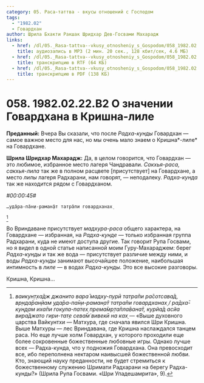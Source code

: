 ```yaml
---
category: 05. Раса-таттва - вкусы отношений с Господом
tags:
  - "1982.02"
  - Говардхан
author: Шрила Бхакти Ракшак Шридхар Дев-Госвами Махарадж
links:
  - href: /dl/05._Rasa-tattva--vkusy_otnosheniy_s_Gospodom/058_1982.02.22.B2_SridharMj_O_znachenii_Govardhana_v_Krishna-lile.mp3
    title: аудиозапись в MP3 (2 мин. 20 сек., 128 кбит/сек, 4.6 МБ)
  - href: /dl/05._Rasa-tattva--vkusy_otnosheniy_s_Gospodom/058_1982.02.22.B2_SridharMj_O_znachenii_Govardhana_v_Krishna-lile.rtf
    title: транскрипцию в RTF (64 КБ)
  - href: /dl/05._Rasa-tattva--vkusy_otnosheniy_s_Gospodom/058_1982.02.22.B2_SridharMj_O_znachenii_Govardhana_v_Krishna-lile.pdf
    title: транскрипцию в PDF (138 КБ)
---
```


# 058. 1982.02.22.B2 О значении Говардхана в Кришна-лиле

**Преданный:** Вчера Вы сказали, что после *Радха-кунды* Говардхан — самое важное место для нас, но мы очень мало знаем о Кришна*-лиле* на Говардхане.

**Шрила Шридхар Махарадж:** Да, в целом говорится, что Говардхан — это любимое, избранное место лагеря Чандравали. *Сакхья-раса, сакхья-лила* так же в полном расцвете [присутствует] на Говардхане, а место *лилы* лагеря Радхарани, нам говорят, — неподалеку. *Радха-кунда* так же находится рядом с Говардханом.

*#00:00:45#*

    …уда̄ра-па̄н̣и-рамaн̣а̄т татра̄пи гoвaрдханaх̣
[^_ftn1]

Во Вриндаване присутствует *мадхура-раса* общего характера, на Говардхане — избранная, на *Радха-кунде* — только избранная группа Радхарани, куда не имеют доступа другие. Так говорит Рупа Госвами, но я видел в одной статье написанной моим Гуру-Махараджем: берег *Радха-кунды* и так же вода — присутствует различие между ними, и воды *Радха-кунды* занимают высочайшее положение, наибольшая интимность в *лиле* — в водах *Радха-кунды*. Это все высокие разговоры.

Кришна, Кришна…



[^_ftn1]: *вaикун̣т̣ха̄дж джaнитo вaра̄ мaдху-пурӣ татра̄пи ра̄сoтсава̄д, вр̣нда̄ран̣йам уда̄ра-па̄н̣и-рамaн̣а̄т татра̄пи гoвaрдханaх̣ / ра̄дха̄-кун̣д̣ам иха̄пи гoкула-патех̣ прeма̄мр̣та̄пла̄вaна̄т, курйа̄д aсйа вира̄джaтo гири-тат̣е сeва̄м̇ вивeкӣ нa кaх̣* — «Выше духовного царства Вайкунтхи — Матхура, где сначала явился Шри Кришна. Выше Матхуры — лес Вриндавана, где Кришна наслаждался танцем раса. Но еще лучше холм Говардхан, у которого проходили еще более сокровенные божественные любовные игры. Однако лучше всех — Радха-кунда, что у подножия Говардхана. Она превосходит все, ибо переполнена нектаром наивысшей божественной любви. Кто, знающий науку преданности, не будет стремиться к божественному служению Шримати Радхарани на берегу Радха-кунды?» (Шрила Рупа Госвами. «Шри Упадешамрита», 9).

